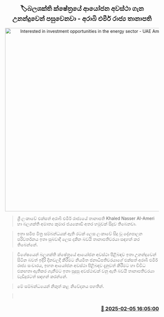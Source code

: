 <p align='center'><b><h2 align='center' title='Interested in investment opportunities in the energy sector - UAE Ambassador'>🏷බලශක්ති ක්ෂේත්‍රයේ ආයෝජන අවස්ථා ගැන උනන්දුවෙන් පසුවෙනවා - අරාබි එමීර් රාජ්‍ය තානාපති</h2></b></p>
<p align='center'><img src='https://helakuru.sgp1.cdn.digitaloceanspaces.com/esana/images/lib/kumara-fd.jpg' width='600' alt='Interested in investment opportunities in the energy sector - UAE Ambassador'></p>

> ශ්‍රී ලංකාවේ එක්සත් අරාබි එමීර් රාජ්‍යයේ තානාපති Khaled Nasser AI-Ameri හා බලශක්ති අමාත්‍ය කුමාර ජයකොඩි අතර හමුවක් සිදුව තිබෙනවා.

> ඉතා සමීප මිත්‍ර සම්බන්ධයක් ඇති රටක් ලෙස ලංකාවේ සිදු වූ දේශපාලන පරිවර්තනය ඉතා සුබවාදී ලෙස දකින බවයි තානාපතිවරයා සඳහන් කර තිබෙන්නේ.

> විශේෂයෙන් බලශක්ති ක්ෂේත්‍රයේ ආයෝජන අවස්ථා පිළිබඳව ඉතා උනන්දුවෙන් සිටින බවත් ඉදිරි දිනවලදී කිරීමට නියමිත ජනාධිපතිවරයාගේ එක්සත් අරාබි එමීර් රාජ්‍ය සංචාරය, ඉහත ​ආයෝජන අවස්ථා පිළිබඳව දැනුවත් කිරීමට හා විවිධ එකඟතා ඇතිකර ගැනීමට ඉතා සුදුසු අවස්ථාවක් වනු ඇති බවයි තානාපතිවරයා වැඩිදුරටත් සඳහන් කරන්නේ.

> මේ සම්බන්ධයෙන් නිකුත් කළ නිවේදනය පහතින්.

>  



<h3 align='right'><a href='https://www.helakuru.lk/esana/p/107199/'>📅 2025-02-05 16:05:00</a></h3>
